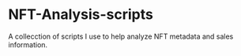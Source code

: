 # NFT-Analysis-scripts

A collecction of scripts I use to help analyze NFT metadata and sales information.
